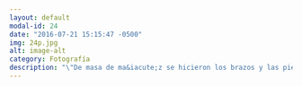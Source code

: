 ```yaml
---
layout: default
modal-id: 24
date: "2016-07-21 15:15:47 -0500"
img: 24p.jpg
alt: image-alt
category: Fotografía
description: "\"De masa de ma&iacute;z se hicieron los brazos y las piernas del hombre.\""
---
```

